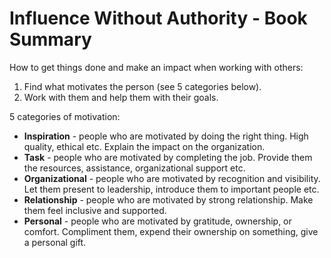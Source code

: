 # Influence Without Authority - Book Summary

How to get things done and make an impact when working with others:
1. Find what motivates the person (see 5 categories below).
2. Work with them and help them with their goals.

5 categories of motivation:
* **Inspiration** - people who are motivated by doing the right thing. High quality, ethical etc. Explain the impact on the organization.
* **Task** - people who are motivated by completing the job. Provide them the resources, assistance, organizational support etc.
* **Organizational** - people who are motivated by recognition and visibility. Let them present to leadership, introduce them to important people etc.
* **Relationship** - people who are motivated by strong relationship. Make them feel inclusive and supported.
* **Personal** - people who are motivated by gratitude, ownership, or comfort. Compliment them, expend their ownership on something, give a personal gift.
